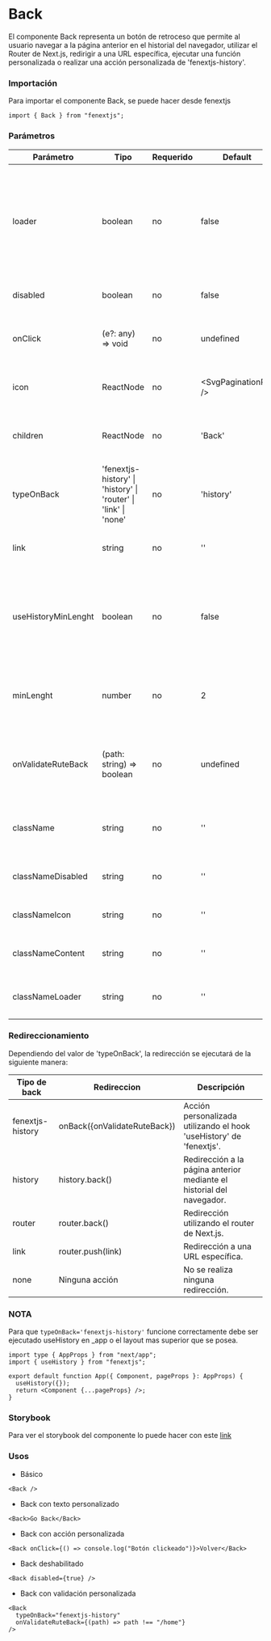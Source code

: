 # Back

El componente Back representa un botón de retroceso que permite al usuario navegar a la página anterior en el historial del navegador, utilizar el Router de Next.js, redirigir a una URL específica, ejecutar una función personalizada o realizar una acción personalizada de 'fenextjs-history'.

### Importación

Para importar el componente Back, se puede hacer desde fenextjs

```tsx copy
import { Back } from "fenextjs";
```

### Parámetros

| Parámetro           | Tipo                                                            | Requerido | Default                | Descripcion                                                                                                            |
| ------------------- | --------------------------------------------------------------- | --------- | ---------------------- | ---------------------------------------------------------------------------------------------------------------------- |
| loader              | boolean                                                         | no        | false                  | Indica si el componente está en estado de carga, mostrando un indicador de 'Loader' y deshabilitando su funcionalidad. |
| disabled            | boolean                                                         | no        | false                  | Indica si el botón está deshabilitado.                                                                                 |
| onClick             | (e?: any) =\> void                                              | no        | undefined              | Función personalizada que se ejecuta al hacer clic en el botón.                                                        |
| icon                | ReactNode                                                       | no        | \<SvgPaginationPre /\> | Icono que se muestra dentro del botón.                                                                                 |
| children            | ReactNode                                                       | no        | 'Back'                 | Contenido o texto que se muestra dentro del botón.                                                                     |
| typeOnBack          | 'fenextjs-history' \| 'history' \| 'router' \| 'link' \| 'none' | no        | 'history'              | Define el tipo de acción que se ejecutará al hacer clic en el botón.                                                   |
| link                | string                                                          | no        | ''                     | URL a la que redirigir si 'typeOnBack' es 'link'.                                                                      |
| useHistoryMinLenght | boolean                                                         | no        | false                  | Determina si se debe mostrar el botón solo si el historial del navegador tiene una longitud mínima.                    |
| minLenght           | number                                                          | no        | 2                      | Longitud mínima del historial del navegador para mostrar el botón.                                                     |
| onValidateRuteBack  | (path: string) =\> boolean                                      | no        | undefined              | Función para validar el retroceso cuando 'typeOnBack' es 'fenextjs-history'.                                           |
| className           | string                                                          | no        | ''                     | Clase CSS para personalizar el contenedor del botón.                                                                   |
| classNameDisabled   | string                                                          | no        | ''                     | Clase CSS para el estado deshabilitado del botón.                                                                      |
| classNameIcon       | string                                                          | no        | ''                     | Clase CSS para el icono del botón.                                                                                     |
| classNameContent    | string                                                          | no        | ''                     | Clase CSS para el contenido del botón.                                                                                 |
| classNameLoader     | string                                                          | no        | ''                     | Clase CSS para el componente 'Loader'.                                                                                 |

### Redireccionamiento

Dependiendo del valor de 'typeOnBack', la redirección se ejecutará de la siguiente manera:

| Tipo de back     | Redireccion                    | Descripción                                                           |
| ---------------- | ------------------------------ | --------------------------------------------------------------------- |
| fenextjs-history | onBack(\{onValidateRuteBack\}) | Acción personalizada utilizando el hook 'useHistory' de 'fenextjs'.   |
| history          | history.back()                 | Redirección a la página anterior mediante el historial del navegador. |
| router           | router.back()                  | Redirección utilizando el router de Next.js.                          |
| link             | router.push(link)              | Redirección a una URL específica.                                     |
| none             | Ninguna acción                 | No se realiza ninguna redirección.                                    |

### **NOTA**

Para que `typeOnBack='fenextjs-history'` funcione correctamente debe ser ejecutado useHistory en \_app o el layout mas superior que se posea.

```tsx copy
import type { AppProps } from "next/app";
import { useHistory } from "fenextjs";

export default function App({ Component, pageProps }: AppProps) {
  useHistory({});
  return <Component {...pageProps} />;
}
```

### Storybook

Para ver el storybook del componente lo puede hacer con este [link](https://fenextjs-component-storybook.vercel.app/?path=/story/component-back--index)

### Usos

- Básico

```tsx copy
<Back />
```

- Back con texto personalizado

```tsx copy
<Back>Go Back</Back>
```

- Back con acción personalizada

```tsx copy
<Back onClick={() => console.log("Botón clickeado")}>Volver</Back>
```

- Back deshabilitado

```tsx copy
<Back disabled={true} />
```

- Back con validación personalizada

```tsx copy
<Back
  typeOnBack="fenextjs-history"
  onValidateRuteBack={(path) => path !== "/home"}
/>
```
